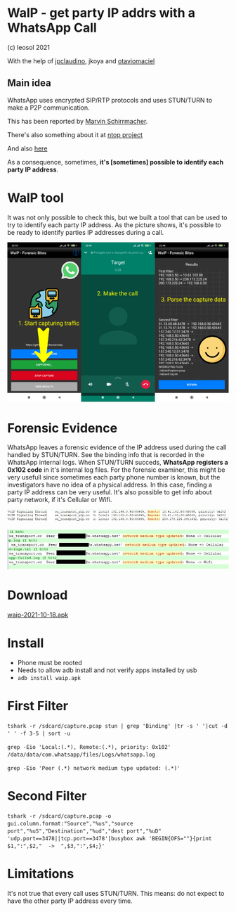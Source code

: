 # WaIP - get party IP addrs with a WhatsApp Call
(c) leosol 2021

With the help of [jpclaudino](https://github.com/jpclaudino), jkoya and [otaviomaciel](https://github.com/otaviomaciel)


## Main idea
WhatsApp uses encrypted SIP/RTP protocols and uses STUN/TURN to make a P2P communication.

This has been reported by [Marvin Schirrmacher](https://medium.com/@schirrmacher/analyzing-whatsapp-calls-176a9e776213).

There's also something about it at [ntop project](https://github.com/ntop/nDPI/issues/530)

And also [here](https://techbriefly.com/2021/07/14/this-security-flaw-in-whatsapp-could-leak-your-ip-address/) 

As a consequence, sometimes, **it's [sometimes] possible to identify each party IP address**. 

# WaIP tool
It was not only possible to check this, but we built a tool that can be used to try to identify each party IP address.
As the picture shows, it's possible to be ready to identify parties IP addresses during a call.

![Summary](pics/summary.png)

# Forensic Evidence
WhatsApp leaves a forensic evidence of the IP address used during the call handled by STUN/TURN.
See the binding info that is recorded in the WhatsApp internal logs. When STUN/TURN succeds, **WhatsApp registers a 0x102 code** in it's internal log files.
For the forensic examiner, this might be very usefull since sometimes each party phone number is known, but the investigators have no idea of a physical address. In this case, finding a party IP address can be very useful.
It's also possible to get info about party network, if it's Cellular or Wifi.

![Forensic Evidence](pics/whatsapp-log.JPG)

![Forensic Evidence](pics/PEER-Info.JPG)


# Download
[waip-2021-10-18.apk](https://github.com/leosol/waip/raw/main/dist/waip-2021-10-18.apk)

# Install
- Phone must be rooted
- Needs to allow adb install and not verify apps installed by usb
- ``adb install waip.apk``

# First Filter

``tshark -r /sdcard/capture.pcap stun | grep 'Binding' |tr -s ' '|cut -d ' ' -f 3-5 | sort -u``

``grep -Eio 'Local:(.*), Remote:(.*), priority: 0x102' /data/data/com.whatsapp/files/Logs/whatsapp.log``

``grep -Eio 'Peer (.*) network medium type updated: (.*)'``

# Second Filter

``tshark -r /sdcard/capture.pcap -o gui.column.format:"Source","%us","source port","%uS","Destination","%ud","dest port","%uD" 'udp.port==3478||tcp.port==3478'|busybox awk 'BEGIN{OFS=""}{print $1,":",$2,"  ->  ",$3,":",$4;}' ``

# Limitations

It's not true that every call uses STUN/TURN. This means: do not expect to have the other party IP address every time.
